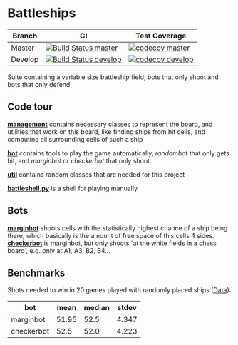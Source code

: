 # Battleships

|Branch|CI|Test Coverage|
|-|-|-|
| Master  | [![Build Status master](https://travis-ci.org/corrodedHash/battleships.svg?branch=master)](https://travis-ci.org/corrodedHash/battleships)   | [![codecov master](https://codecov.io/gh/corrodedHash/battleships/branch/master/graph/badge.svg)](https://codecov.io/gh/corrodedHash/battleships)   |
| Develop | [![Build Status develop](https://travis-ci.org/corrodedHash/battleships.svg?branch=develop)](https://travis-ci.org/corrodedHash/battleships) | [![codecov develop](https://codecov.io/gh/corrodedHash/battleships/branch/develop/graph/badge.svg)](https://codecov.io/gh/corrodedHash/battleships) |

Suite containing a variable size battleship field, bots that only shoot and
bots that only defend

## Code tour

**[management](battleships/management/)** contains necessary classes to represent the
board, and utilities that work on this board, like finding ships from hit
cells, and computing all surrounding cells of such a ship

**[bot](battleships/bot/)** contains tools to play the game automatically, _randombot_ that
only gets hit, and _marginbot_ or _checkerbot_ that only shoot.

**[util](battleships/util/)** contains random classes that are needed for this project

**[battleshell.py](battleships/battleshell.py)** is a shell for playing manually

## Bots
**[marginbot](battleships/bot/marginbot.py)** shoots cells with the statistically highest
chance of a ship being there, which basically is the amount of free space of
this cells 4 sides.  
**[checkerbot](battleships/bot/checkerbot.py)** is marginbot, but only shoots 'at the white
fields in a chess board', e.g. only at A1, A3, B2, B4...

## Benchmarks
Shots needed to win in 20 games played with randomly placed ships
([Data](benchmark.txt)):  

| bot | mean | median | stdev |
|---|---|---|---|
| marginbot | 51.95 | 52.5 | 4.347 |
| checkerbot | 52.5 | 52.0 | 4.223 |
